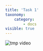 ```yaml
---
title: 'Task 1'
taxonomy:
    category:
        - docs
visible: true
---
```


![tmp video](media://smp.mp4)